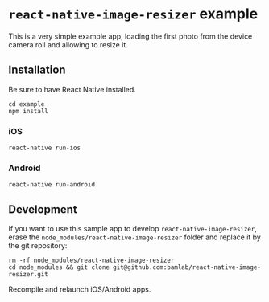 # `react-native-image-resizer` example

This is a very simple example app, loading the first photo from the device camera roll
and allowing to resize it.

## Installation

Be sure to have React Native installed.

```
cd example
npm install
```

### iOS

```
react-native run-ios
```

### Android

```
react-native run-android
```

## Development

If you want to use this sample app to develop `react-native-image-resizer`, erase the `node_modules/react-native-image-resizer` folder and replace it by the git repository:

```
rm -rf node_modules/react-native-image-resizer
cd node_modules && git clone git@github.com:bamlab/react-native-image-resizer.git
```

Recompile and relaunch iOS/Android apps.
